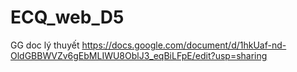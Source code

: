 # ECQ_web_D5
 GG doc lý thuyết https://docs.google.com/document/d/1hkUaf-nd-OldGBBWVZv6gEbMLIWU8OblJ3_eqBiLFpE/edit?usp=sharing
